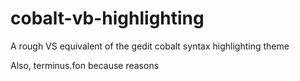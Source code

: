 cobalt-vb-highlighting
======================

A rough VS equivalent of the gedit cobalt syntax highlighting theme

Also, terminus.fon because reasons
